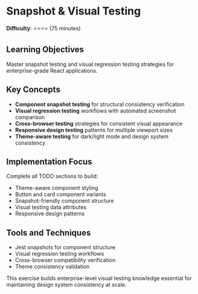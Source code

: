 # Snapshot & Visual Testing

**Difficulty**: ⭐⭐⭐⭐ (75 minutes)

## Learning Objectives

Master snapshot testing and visual regression testing strategies for enterprise-grade React applications.

## Key Concepts

- **Component snapshot testing** for structural consistency verification
- **Visual regression testing** workflows with automated screenshot comparison  
- **Cross-browser testing** strategies for consistent visual appearance
- **Responsive design testing** patterns for multiple viewport sizes
- **Theme-aware testing** for dark/light mode and design system consistency

## Implementation Focus

Complete all TODO sections to build:
- Theme-aware component styling
- Button and card component variants
- Snapshot-friendly component structure
- Visual testing data attributes
- Responsive design patterns

## Tools and Techniques

- Jest snapshots for component structure
- Visual regression testing workflows
- Cross-browser compatibility verification
- Theme consistency validation

This exercise builds enterprise-level visual testing knowledge essential for maintaining design system consistency at scale.